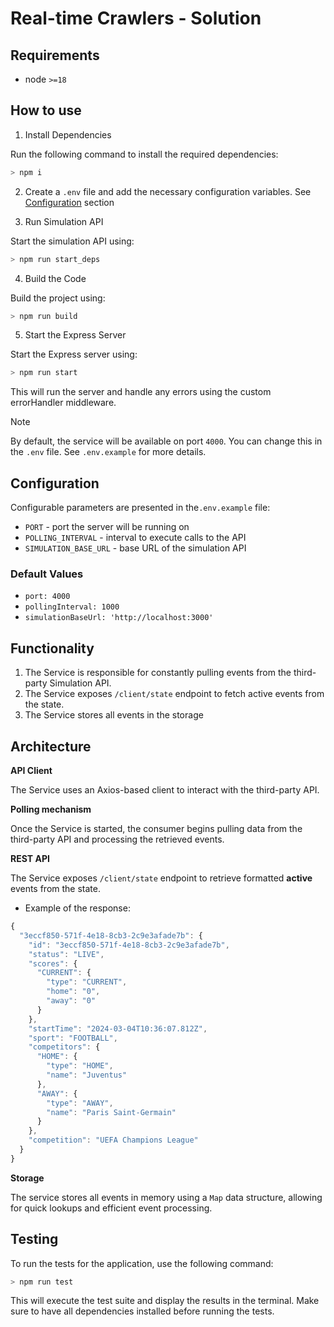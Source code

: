 # Real-time Crawlers - Solution

## Requirements

- node `>=18`

## How to use

1. Install Dependencies

Run the following command to install the required dependencies:

```bash
> npm i
```

2. Create a `.env` file and add the necessary configuration variables. See [Configuration](#configuration) section

3. Run Simulation API

Start the simulation API using:

```bash
> npm run start_deps
```

4. Build the Code

Build the project using:

```bash
> npm run build
```

5. Start the Express Server

Start the Express server using:

```bash
> npm run start
```

This will run the server and handle any errors using the custom errorHandler middleware.

> [!Note]
> By default, the service will be available on port `4000`. You can change this in the `.env` file. See `.env.example` for more details.

## Configuration

Configurable parameters are presented in the`.env.example` file:

- `PORT` - port the server will be running on
- `POLLING_INTERVAL` - interval to execute calls to the API
- `SIMULATION_BASE_URL` - base URL of the simulation API

### Default Values

- `port: 4000`
- `pollingInterval: 1000`
- `simulationBaseUrl: 'http://localhost:3000'`

## Functionality

1.  The Service is responsible for constantly pulling events from the third-party Simulation API.
2.  The Service exposes `/client/state` endpoint to fetch active events from the state.
3.  The Service stores all events in the storage

## Architecture

**API Client**

The Service uses an Axios-based client to interact with the third-party API.

**Polling mechanism**

Once the Service is started, the consumer begins pulling data from the third-party API and processing the retrieved events.

**REST API**

The Service exposes `/client/state` endpoint to retrieve formatted **active** events from the state.

- Example of the response:

```ts
{
  "3eccf850-571f-4e18-8cb3-2c9e3afade7b": {
    "id": "3eccf850-571f-4e18-8cb3-2c9e3afade7b",
    "status": "LIVE",
    "scores": {
      "CURRENT": {
        "type": "CURRENT",
        "home": "0",
        "away": "0"
      }
    },
    "startTime": "2024-03-04T10:36:07.812Z",
    "sport": "FOOTBALL",
    "competitors": {
      "HOME": {
        "type": "HOME",
        "name": "Juventus"
      },
      "AWAY": {
        "type": "AWAY",
        "name": "Paris Saint-Germain"
      }
    },
    "competition": "UEFA Champions League"
  }
}
```

**Storage**

The service stores all events in memory using a `Map` data structure, allowing for quick lookups and efficient event processing.

## Testing

To run the tests for the application, use the following command:

```bash
> npm run test
```

This will execute the test suite and display the results in the terminal. Make sure to have all dependencies installed before running the tests.
